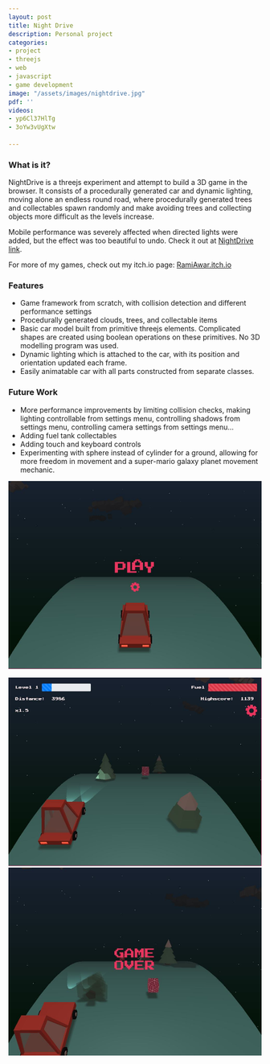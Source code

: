 ```yaml
---
layout: post
title: Night Drive
description: Personal project
categories:
- project
- threejs
- web
- javascript
- game development
image: "/assets/images/nightdrive.jpg"
pdf: ''
videos:
- yp6Cl37HlTg
- 3oYw3vUgXtw

---
```

### What is it?

NightDrive is a threejs experiment and attempt to build a 3D game in the browser. It consists of a procedurally generated car and dynamic lighting, moving alone an endless round road, where procedurally generated trees and collectables spawn randomly and make avoiding trees and collecting objects more difficult as the levels increase.

Mobile performance was severely affected when directed lights were added, but the effect was too beautiful to undo. Check it out at [NightDrive link](https://ramiawar.github.io/NightDrive).

For more of my games, check out my itch.io page: [RamiAwar.itch.io](https://ramiawar.itch.io/)

### Features

* Game framework from scratch, with collision detection and different performance settings
* Procedurally generated clouds, trees, and collectable items
* Basic car model built from primitive threejs elements. Complicated shapes are created using boolean operations on these primitives. No 3D modelling program was used.
* Dynamic lighting which is attached to the car, with its position and orientation updated each frame.
* Easily animatable car with all parts constructed from separate classes.

### Future Work

* More performance improvements by limiting collision checks, making lighting controllable from settings menu, controlling shadows from settings menu, controlling camera settings from settings menu...
* Adding fuel tank collectables
* Adding touch and keyboard controls
* Experimenting with sphere instead of cylinder for a ground, allowing for more freedom in movement and a super-mario galaxy planet movement mechanic.

![](/assets/images/nightdrive_3.jpg)

![](/assets/images/nightdrive_1.jpg)![](/assets/images/nightdrive_2.jpg)